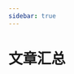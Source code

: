 ```yaml
---
sidebar: true
---
```


# 文章汇总

<article-mini v-for="(item, index) in articleArr" :init="item" :key="index"></article-mini>

<script>
    export default {
        data () {
            return {
                articleArr: [{
                    link: '/article/fix-white-screen-in-old-mobile-browser.html',
                    title: '解决vue在手机浏览器中白屏的问题',
                    publish: '2019-03-01'
                }]
            }
        }
    }
</script>
